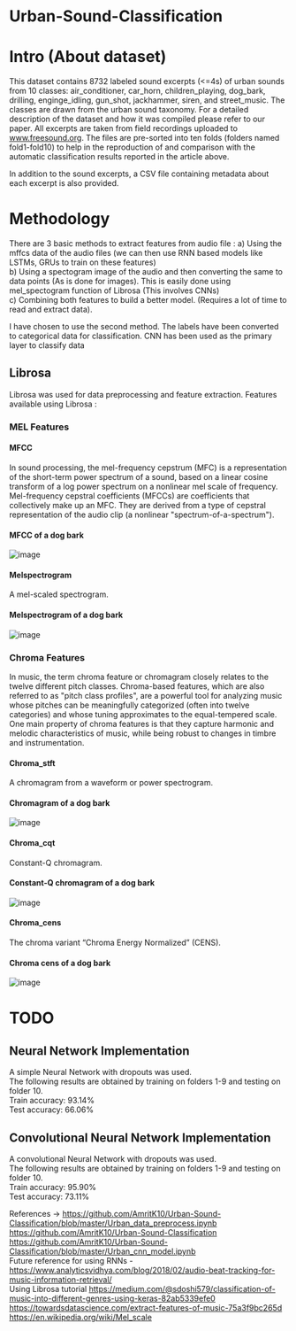 # Urban-Sound-Classification

# Intro (About dataset)

This dataset contains 8732 labeled sound excerpts (<=4s) of urban sounds from 10 classes: air_conditioner, car_horn, children_playing, dog_bark, drilling, enginge_idling, gun_shot, jackhammer, siren, and street_music. The classes are drawn from the urban sound taxonomy. For a detailed description of the dataset and how it was compiled please refer to our paper. All excerpts are taken from field recordings uploaded to www.freesound.org. The files are pre-sorted into ten folds (folders named fold1-fold10) to help in the reproduction of and comparison with the automatic classification results reported in the article above.

In addition to the sound excerpts, a CSV file containing metadata about each excerpt is also provided.
# Methodology

There are 3 basic methods to extract features from audio file :
a) Using the mffcs data of the audio files (we can then use RNN based models like LSTMs, GRUs to train on these features)<br>
b) Using a spectogram image of the audio and then converting the same to data points (As is done for images). This is easily done using mel_spectogram function of Librosa (This involves CNNs)<br>
c) Combining both features to build a better model. (Requires a lot of time to read and extract data).<br>

I have chosen to use the second method. The labels have been converted to categorical data for classification. CNN has been used as the primary layer to classify data<br>

## Librosa
Librosa was used for data preprocessing and feature extraction.
Features available using Librosa :<br/>
### MEL Features
#### MFCC <br/>
In sound processing, the mel-frequency cepstrum (MFC) is a representation of the short-term power spectrum of a sound, based on a linear cosine transform of a log power spectrum on a nonlinear mel scale of frequency.<br/>
Mel-frequency cepstral coefficients (MFCCs) are coefficients that collectively make up an MFC. They are derived from a type of cepstral representation of the audio clip (a nonlinear "spectrum-of-a-spectrum").<br/>
#### MFCC of a dog bark<br/>
![image](https://user-images.githubusercontent.com/31596604/51472544-ce520c80-1d9f-11e9-883c-e08c4463a5b4.png)<br/>
#### Melspectrogram <br/>
A mel-scaled spectrogram.<br/>
#### Melspectrogram of a dog bark<br/>
![image](https://user-images.githubusercontent.com/31596604/51472743-5f28e800-1da0-11e9-9402-5ba41dfefae5.png)<br/>
### Chroma Features
In music, the term chroma feature or chromagram closely relates to the twelve different pitch classes. Chroma-based features, which are also referred to as "pitch class profiles", are a powerful tool for analyzing music whose pitches can be meaningfully categorized (often into twelve categories) and whose tuning approximates to the equal-tempered scale. One main property of chroma features is that they capture harmonic and melodic characteristics of music, while being robust to changes in timbre and instrumentation.<br/>
#### Chroma_stft<br/>
A chromagram from a waveform or power spectrogram.<br/>
#### Chromagram of a dog bark<br/>
![image](https://user-images.githubusercontent.com/31596604/51472838-a616dd80-1da0-11e9-87f3-54a6a9e03170.png)<br/>
#### Chroma_cqt<br/>
Constant-Q chromagram.<br/>
#### Constant-Q chromagram of a dog bark<br/>
![image](https://user-images.githubusercontent.com/31596604/51472906-e0807a80-1da0-11e9-8988-f060eed38957.png)<br/>
#### Chroma_cens<br/>
The chroma variant “Chroma Energy Normalized” (CENS).<br/>
#### Chroma cens of a dog bark<br/>
![image](https://user-images.githubusercontent.com/31596604/51472963-09087480-1da1-11e9-863f-084b84ecd584.png)<br/>

# TODO

## Neural Network Implementation 
A simple Neural Network with dropouts was used.<br/>
The following results are obtained by training on folders 1-9 and testing on folder 10. <br>
Train accuracy: 93.14% <br />
Test accuracy: 66.06%<br />

## Convolutional Neural Network Implementation 
A convolutional Neural Network with dropouts was used.<br/>
The following results are obtained by training on folders 1-9 and testing on folder 10. <br>
Train accuracy: 95.90% <br />
Test accuracy: 73.11%<br />

References -> 
https://github.com/AmritK10/Urban-Sound-Classification/blob/master/Urban_data_preprocess.ipynb<br>
https://github.com/AmritK10/Urban-Sound-Classification<br>
https://github.com/AmritK10/Urban-Sound-Classification/blob/master/Urban_cnn_model.ipynb<br>
Future reference for using RNNs - https://www.analyticsvidhya.com/blog/2018/02/audio-beat-tracking-for-music-information-retrieval/<br>
Using Librosa tutorial https://medium.com/@sdoshi579/classification-of-music-into-different-genres-using-keras-82ab5339efe0 https://towardsdatascience.com/extract-features-of-music-75a3f9bc265d<br>
https://en.wikipedia.org/wiki/Mel_scale
